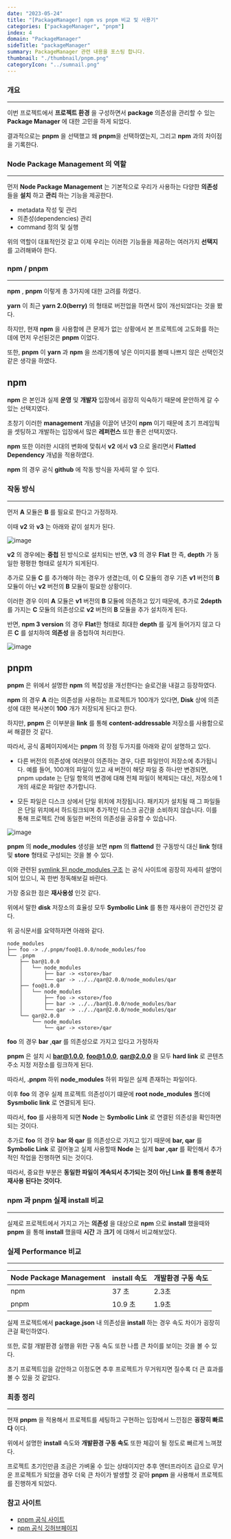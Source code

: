 ```yaml
---
date: "2023-05-24"
title: "[PackageManager] npm vs pnpm 비교 및 사용기"
categories: ["packageManager", "pnpm"]
index: 4
domain: "PackageManager"
sideTitle: "packageManager"
summary: PackageManager 관련 내용을 포스팅 합니다.
thumbnail: "./thumbnail/pnpm.png"
categoryIcon: "../sumnail.png"
---
```


### 개요
---

이번 프로젝트에서 **프로젝트 환경** 을 구성하면서 **package** 의존성을 관리할 수 있는 **Package Manager** 에 대한 고민을 하게 되었다.

결과적으로는 **pnpm** 을 선택했고 왜 **pnpm**을 선택하였는지, 그리고 **npm** 과의 차이점을 기록한다.

### Node Package Management 의 역할
---

먼저 **Node Package Management** 는 기본적으로 우리가 사용하는 다양한 **의존성** 들을 **설치** 하고 **관리** 하는 기능을 제공한다.

- metadata 작성 및 관리
- 의존성(dependencies) 관리
- command 정의 및 실행

위의 역할이 대표적인것 같고 이제 우리는 이러한 기능들을 제공하는 여러가지 **선택지** 를 고려해봐야 한다.

### npm / pnpm
---

**npm** , **pnpm** 이렇게 총 3가지에 대한 고려를 하였다.

**yarn** 이 최근 **yarn 2.0(berry)** 의 형태로 버전업을 하면서 많이 개선되었다는 것을 봤다.

하지만, 현재 **npm** 을 사용함에 큰 문제가 없는 상황에서 본 프로젝트에 고도화를 하는데에 먼저 우선된것은 **pnpm** 이었다.

또한, **pnpm** 이 **yarn** 과 **npm** 을 쓰레기통에 넣은 이미지를 볼때 나쁘지 않은 선택인것 같은 생각을 하였다.

## npm


**npm** 은 본인과 실제 **운영** 및 **개발자** 입장에서 굉장히 익숙하기 때문에 문안하게 갈 수 있는 선택지였다.

초창기 이러한 **management** 개념을 이끌어 낸것이 **npm** 이기 때문에 초기 프레임웍을 셋팅하고 개발하는 입장에서 많은 **레퍼런스** 또한 좋은 선택지였다.

**npm** 또한 이러한 시대의 변화에 맞춰서 **v2** 에서 **v3** 으로 올리면서 **Flatted Dependency** 개념을 적용하였다.

 **npm** 의 경우 공식 **github** 에 작동 방식을 자세히 알 수 있다.

### 작동 방식
---

먼저 **A** 모듈은 **B** 를 필요로 한다고 가정하자.

이때 **v2** 와 **v3** 는 아래와 같이 설치가 된다.

![image](https://user-images.githubusercontent.com/56063287/188060712-04c63381-007e-4a6f-a4ed-40fbe60fdee6.png)


**v2** 의 경우에는 **중첩** 된 방식으로 설치되는 반면, **v3** 의 경우 **Flat** 한 즉, **depth** 가 동일한 평평한 형태로 설치가 되게된다.

추가로 모듈 **C** 를 추가해야 하는 경우가 생겼는데, 이 **C** 모듈의 경우 기존 **v1** 버전의 **B** 모듈이 아닌 **v2** 버전의 **B** 모듈이 필요한 상황이다.

이러한 경우 이미 **A** 모듈은 **v1** 버전의 **B** 모듈에 의존하고 있기 때문에, 추가로 **2depth** 를 가지는 **C** 모듈의 의존성으로 **v2** 버전의 **B** 모듈을 추가 설치하게 된다.

반면, **npm 3 version** 의 경우 **Flat**한 형태로 최대한 **depth** 를 깊게 들어가지 않고 다른 **C** 를 설치하여 **의존성** 을 중첩하여 처리한다.

![image](https://user-images.githubusercontent.com/56063287/188061403-c58c2189-aa96-4a6c-b8c8-58da26e4ee2e.png)

## pnpm

**pnpm** 은 위에서 설명한 **npm** 의 복잡성을 개선한다는 슬로건을 내걸고 등장하였다.

**npm** 의 경우 **A** 라는 의존성을 사용하는 프로젝트가 100개가 있다면, **Disk** 상에 의존성에 대한 복사본이 **100** 개가 저장되게 된다고 한다.

하지만, **pnpm** 은 이부분을 **link** 를 통해 **content-addressable** 저장소를 사용함으로써 해결한 것 같다.

따라서, 공식 홈페이지에서는 **pnpm** 의 장점 두가지를 아래와 같이 설명하고 있다.

- 다른 버전의 의존성에 여러분이 의존하는 경우, 다른 파일만이 저장소에 추가됩니다. 예를 들어, 100개의 파일이 있고 새 버전이 해당 파일 중 하나만 변경되면, pnpm update 는 단일 항목의 변경에 대해 전체 파일이 복제되는 대신, 저장소에 1개의 새로운 파일만 추가합니다.

- 모든 파일은 디스크 상에서 단일 위치에 저장됩니다. 패키지가 설치될 때 그 파일들은 단일 위치에서 하드링크되며 추가적인 디스크 공간을 소비하지 않습니다. 이를 통해 프로젝트 간에 동일한 버전의 의존성을 공유할 수 있습니다.

![image](https://user-images.githubusercontent.com/56063287/188062534-175eee27-9306-48f8-8896-557a9e04a5bd.png)

**pnpm** 의 **node_modules** 생성을 보면 **npm** 의 **flattend** 한 구동방식 대신 **link** 형태 및 **store** 형태로 구성되는 것을 볼 수 있다.

이와 관련된 [symlink 된 node_modules 구조](https://pnpm.io/ko/symlinked-node-modules-structure) 는 공식 사이트에 굉장히 자세히 설명이 되어 있으니, 꼭 한번 정독해보길 바란다.

가장 중요한 점은 **재사용성** 인것 같다.

위에서 말한 **disk** 저장소의 효율성 모두 **Symbolic Link** 를 통한 재사용이 관건인것 같다.

위 공식문서를 요약하자면 아래와 같다.

```
node_modules
├── foo -> ./.pnpm/foo@1.0.0/node_modules/foo
└── .pnpm
    ├── bar@1.0.0
    │   └── node_modules
    │       ├── bar -> <store>/bar
    │       └── qar -> ../../qar@2.0.0/node_modules/qar
    ├── foo@1.0.0
    │   └── node_modules
    │       ├── foo -> <store>/foo
    │       ├── bar -> ../../bar@1.0.0/node_modules/bar
    │       └── qar -> ../../qar@2.0.0/node_modules/qar
    └── qar@2.0.0
        └── node_modules
            └── qar -> <store>/qar
```

**foo** 의 경우 **bar** ,**qar** 를 의존성으로 가지고 있다고 가정하자

**pnpm** 은 설치 시 **bar@1.0.0**, **foo@1.0.0**, **qar@2.0.0** 을 모두 **hard link** 로 콘텐츠 주소 지정 저장소를 링크하게 된다.

따라서, **.pnpm** 하위 **node_modules** 하위 파일은 실제 존재하는 파일이다.

이후 **foo** 의 경우 실제 프로젝트 의존성이기 떄문에 **root node_modules** 폴더에 **Sysmbolic link** 로 연결되게 된다.

따라서, **foo** 를 사용하게 되면 **Node** 는 **Symbolic Link** 로 연결된 의존성을 확인하면 되는 것이다.

추가로 **foo** 의 경우 **bar 와 qar** 를 의존성으로 가지고 있기 때문에 **bar, qar** 를 **Symbolic Link** 로 걸어놓고 실제 사용할때 **Node** 는 실제 **bar ,qar** 를 확인해서 추가적인 작업을 진행하면 되는 것이다.

따라서, 중요한 부분은 **동일한 파일이 계속되서 추가되는 것이 아닌 Link 를 통해 충분히 재사용 된다는 것이다.**

### npm 과 pnpm 실제 install 비교
---

실제로 프로젝트에서 가지고 가는 **의존성** 을 대상으로 **npm** 으로 **install** 했을때와 **pnpm** 을 통해 **install** 했을때 **시간** 과 **크기** 에 대해서 비교해보았다.

### 실제 Performance 비교
---

|Node Package Management|install 속도|개발환경 구동 속도|
|------------------------|-----------|---|
|npm                     |   37 초 | 2.3초|
|pnpm                     |10.9 초     | 1.9초|

실제 프로젝트에서 **package.json** 내 의존성을 **install** 하는 경우 속도 차이가 굉장히 큰걸 확인하였다.

또한, 로컬 개발환경 실행을 위한 구동 속도 또한 나름 큰 차이를 보이는 것을 볼 수 있다.

초기 프로젝트임을 감안하고 이정도면 추후 프로젝트가 무거워지면 질수록 더 큰 효과를 볼 수 있을 것 같았다.

### 최종 정리
---

현재 **pnpm** 을 적용해서 프로젝트를 세팅하고 구현하는 입장에서 느낀점은 **굉장히 빠르다** 이다.

위에서 설명한 **install** 속도와 **개발환경 구동 속도** 또한 체감이 될 정도로 빠르게 느껴졌다.

프로젝트 초기인만큼 조금은 가벼울 수 있는 상태이지만 추후 엔터프라이즈 급으로 무거운 프로젝트가 되었을 경우 더욱 큰 차이가 발생할 것 같아 **pnpm** 을 사용해서 프로젝트를 진행하게 되었다.

### 참고 사이트

- [pnpm 공식 사이트](https://pnpm.io/ko/motivation)
- [npm 공식 깃허브페이지](https://npm.github.io/how-npm-works-docs/npm3/how-npm3-works.html)



